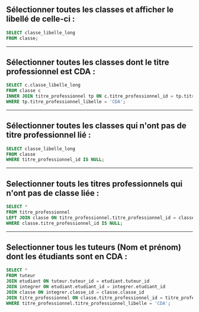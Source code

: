 ## Sélectionner toutes les classes et afficher le libellé de celle-ci :
```SQL
SELECT classe_libelle_long
FROM classe;
```
---

## Sélectionner toutes les classes dont le titre professionnel est CDA :
```SQL
SELECT c.classe_libelle_long
FROM classe c
INNER JOIN titre_professionnel tp ON c.titre_professionnel_id = tp.titre_professionnel_id
WHERE tp.titre_professionnel_libelle = 'CDA';
```
---

## Sélectionner toutes les classes qui n'ont pas de titre professionnel lié :
```SQL
SELECT classe_libelle_long
FROM classe
WHERE titre_professionnel_id IS NULL;
```

---

## Selectionner touts les titres professionnels qui n'ont pas de classe liée :
```SQL
SELECT *
FROM titre_professionnel
LEFT JOIN classe ON titre_professionnel.titre_professionnel_id = classe.titre_professionnel_id
WHERE classe.titre_professionnel_id IS NULL;
```
---

## Selectionner tous les tuteurs (Nom et prénom) dont les étudiants sont en CDA :
```SQL
SELECT *
FROM tuteur
JOIN etudiant ON tuteur.tuteur_id = etudiant.tuteur_id
JOIN integrer ON etudiant.etudiant_id = integrer.etudiant_id
JOIN classe ON integrer.classe_id = classe.classe_id
JOIN titre_professionnel ON classe.titre_professionnel_id = titre_professionnel.titre_professionnel_id
WHERE titre_professionnel.titre_professionnel_libelle = 'CDA';
```

